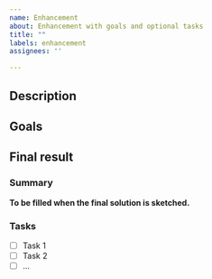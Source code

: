 ```yaml
---
name: Enhancement
about: Enhancement with goals and optional tasks
title: ""
labels: enhancement
assignees: ''

---
```


## Description

<!-- provide a description of the enhancement -->

## Goals

<!-- describe the goals you want to achieve with this enhancement -->

## Final result

### Summary

**To be filled when the final solution is sketched.**

### Tasks

<!--
An optional lists of tasks that need to be executed
By using the list syntax ("[ ]"), github can track and visualize progress on the story.
-->

- [ ] Task 1
- [ ] Task 2
- [ ] ...
